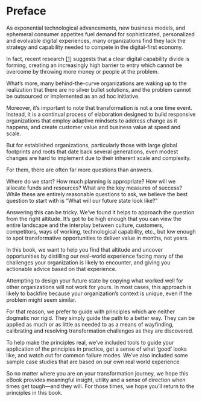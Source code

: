 # Preface

As exponential technological advancements, new business models, and ephemeral consumer appetites fuel demand for sophisticated, personalized and evolvable digital experiences, many organizations find they lack the strategy and capability needed to compete in the digital-first economy.

In fact, recent research [\[1\]](../endnotes/endnotes.md) suggests that a clear digital capability divide is forming, creating an increasingly high barrier to entry which cannot be overcome by throwing more money or people at the problem.

What’s more, many behind-the-curve organizations are waking up to the realization that there are no silver bullet solutions, and the problem cannot be outsourced or implemented as an ad hoc initiative.

Moreover, it’s important to note that transformation is not a one time event. Instead, it is a continual process of elaboration designed to build responsive organizations that employ adaptive mindsets to address change as it happens, and create customer value and business value at speed and scale.

But for established organizations, particularly those with large global footprints and roots that date back several generations, even modest changes are hard to implement due to their inherent scale and complexity.

For them, there are often far more questions than answers.

Where do we start? How much planning is appropriate? How will we allocate funds and resources? What are the key measures of success? While these are entirely reasonable questions to ask, we believe the best question to start with is “What will our future state look like?”

Answering this can be tricky. We’ve found it helps to approach the question from the right altitude. It’s got to be high enough that you can view the entire landscape and the interplay between culture, customers, competitors, ways of working, technological capability, etc., but low enough to spot transformative opportunities to deliver value in months, not years.

In this book, we want to help you find that altitude and uncover opportunities by distilling our real-world experience facing many of the challenges your organization is likely to encounter, and giving you actionable advice based on that experience.

Attempting to design your future state by copying what worked well for other organizations will not work for yours. In most cases, this approach is likely to backfire because your organization’s context is unique, even if the problem might seem similar.

For that reason, we prefer to guide with principles which are neither dogmatic nor rigid. They simply guide the path to a better way. They can be applied as much or as little as needed to as a means of wayfinding, calibrating and resolving transformation challenges as they are discovered.

To help make the principles real, we’ve included tools to guide your application of the principles in practice, get a sense of what ‘good’ looks like, and watch out for common failure modes. We’ve also included some sample case studies that are based on our own real world experience.

So no matter where you are on your transformation journey, we hope this eBook provides meaningful insight, utility and a sense of direction when times get tough—and they will. For those times, we hope you’ll return to the principles in this book.

